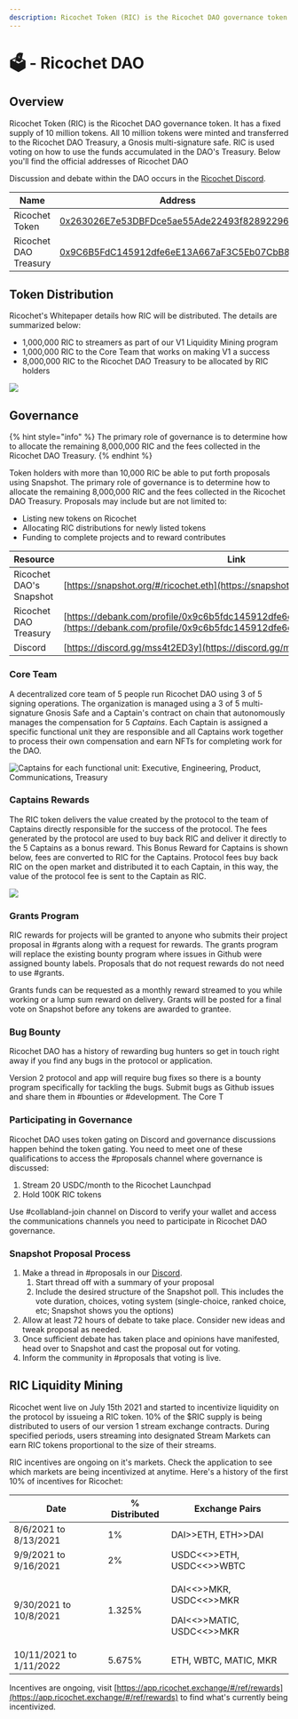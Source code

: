 ```yaml
---
description: Ricochet Token (RIC) is the Ricochet DAO governance token
---
```


# 🗳 - Ricochet DAO

## Overview

Ricochet Token (RIC) is the Ricochet DAO governance token. It has a fixed supply of 10 million tokens. All 10 million tokens were minted and transferred to the Ricochet DAO Treasury, a Gnosis multi-signature safe. RIC is used voting on how to use the funds accumulated in the DAO's Treasury. Below you'll find the official addresses of Ricochet DAO

Discussion and debate within the DAO occurs in the [Ricochet Discord](https://discord.gg/yHwzwrkm).

| Name                  | Address                                                                                                                  |
| --------------------- | ------------------------------------------------------------------------------------------------------------------------ |
| Ricochet Token        | [0x263026E7e53DBFDce5ae55Ade22493f828922965](https://polygonscan.com/address/0x263026e7e53dbfdce5ae55ade22493f828922965) |
| Ricochet DAO Treasury | [0x9C6B5FdC145912dfe6eE13A667aF3C5Eb07CbB89](https://zapper.fi/account/0x9c6b5fdc145912dfe6ee13a667af3c5eb07cbb89)       |

## Token Distribution

Ricochet's Whitepaper details how RIC will be distributed. The details are summarized below:

* 1,000,000 RIC to streamers as part of our V1 Liquidity Mining program
* 1,000,000 RIC to the Core Team that works on making V1 a success
* 8,000,000 RIC to the Ricochet DAO Treasury to be allocated by RIC holders

![](<../.gitbook/assets/image (17).png>)

###

## Governance

{% hint style="info" %}
The primary role of governance is to determine how to allocate the remaining 8,000,000 RIC and the fees collected in the Ricochet DAO Treasury.
{% endhint %}

Token holders with more than 10,000 RIC be able to put forth proposals using Snapshot. The primary role of governance is to determine how to allocate the remaining 8,000,000 RIC and the fees collected in the Ricochet DAO Treasury. Proposals may include but are not limited to:&#x20;

* Listing new tokens on Ricochet
* Allocating RIC distributions for newly listed tokens
* Funding to complete projects and to reward contributes

| **Resource**            | **Link**                                                                                                                                       |
| ----------------------- | ---------------------------------------------------------------------------------------------------------------------------------------------- |
| Ricochet DAO's Snapshot | [https://snapshot.org/#/ricochet.eth](https://snapshot.org/#/ricochet.eth)                                                                     |
| Ricochet DAO Treasury   | [https://debank.com/profile/0x9c6b5fdc145912dfe6ee13a667af3c5eb07cbb89](https://debank.com/profile/0x9c6b5fdc145912dfe6ee13a667af3c5eb07cbb89) |
| Discord                 | [https://discord.gg/mss4t2ED3y](https://discord.gg/mss4t2ED3y)                                                                                 |

### Core Team

A decentralized core team of 5 people run Ricochet DAO using 3 of 5 signing operations. The organization is managed using a 3 of 5 multi-signature Gnosis Safe and a Captain's contract on chain that autonomously manages the compensation for 5 _Captains_. Each Captain is assigned a specific functional unit they are responsible and all Captains work together to process their own compensation and earn NFTs for completing work for the DAO.&#x20;

![Captains for each functional unit: Executive, Engineering, Product, Communications, Treasury ](<../.gitbook/assets/Ricochet DAO.jpg>)

### Captains Rewards

The RIC token delivers the value created by the protocol to the team of Captains directly responsible for the success of the protocol. The fees generated by the protocol are used to buy back RIC and deliver it directly to the 5 Captains as a bonus reward. This Bonus Reward for Captains is shown below, fees are converted to RIC for the Captains. Protocol fees buy back RIC on the open market and distributed it to each Captain, in this way, the value of the protocol fee is sent to the Captain as RIC.

![](<../.gitbook/assets/Ricochet Fly Wheel.png>)

### Grants Program

RIC rewards for projects will be granted to anyone who submits their project proposal in #grants along with a request for rewards. The grants program will replace the existing bounty program where issues in Github were assigned bounty labels. Proposals that do not request rewards do not need to use #grants.

Grants funds can be requested as a monthly reward streamed to you while working or a lump sum reward on delivery. Grants will be posted for a final vote on Snapshot before any tokens are awarded to grantee.

### Bug Bounty

Ricochet DAO has a history of rewarding bug hunters so get in touch right away if you find any bugs in the protocol or application.&#x20;

Version 2 protocol and app will require bug fixes so there is a bounty program specifically for tackling the bugs. Submit bugs as Github issues and share them in #bounties or #development. The Core T

### Participating in Governance

Ricochet DAO uses token gating on Discord and governance discussions happen behind the token gating. You need to meet one of these qualifications to access the #proposals channel where governance is discussed:

1. Stream 20 USDC/month to the Ricochet Launchpad
2. Hold 100K RIC tokens

Use #collabland-join channel on Discord to verify your wallet and access the communications channels you need to participate in Ricochet DAO governance.

### Snapshot Proposal Process

1. Make a thread in #proposals in our [Discord](https://discord.com/invite/egu4FZbPBM).
   1. Start thread off with a summary of your proposal
   2. Include the desired structure of the Snapshot poll. This includes the vote duration, choices, voting system (single-choice, ranked choice, etc; Snapshot shows you the options)
2. Allow at least 72 hours of debate to take place. Consider new ideas and tweak proposal as needed.
3. Once sufficient debate has taken place and opinions have manifested, head over to Snapshot and cast the proposal out for voting.
4. Inform the community in #proposals that voting is live.

## RIC Liquidity Mining

Ricochet went live on July 15th 2021 and started to incentivize liquidity on the protocol by issueing a RIC token. 10% of the $RIC supply is being distributed to users of our version 1 stream exchange contracts. During specified periods, users streaming into designated Stream Markets can earn RIC tokens proportional to the size of their streams.&#x20;

RIC incentives are ongoing on it's markets. Check the application to see which markets are being incentivized at anytime. Here's a history of the first 10% of incentives for Ricochet:

| **Date**                | **% Distributed** | **Exchange Pairs**                                                                                     |
| ----------------------- | ----------------- | ------------------------------------------------------------------------------------------------------ |
| 8/6/2021 to 8/13/2021   | 1%                | DAI>>ETH, ETH>>DAI                                                                                     |
| 9/9/2021 to 9/16/2021   | 2%                | USDC<<>>ETH, USDC<<>>WBTC                                                                              |
| 9/30/2021 to 10/8/2021  | 1.325%            | <p>DAI&#x3C;&#x3C;>>MKR, USDC&#x3C;&#x3C;>>MKR</p><p>DAI&#x3C;&#x3C;>>MATIC, USDC&#x3C;&#x3C;>>MKR</p> |
| 10/11/2021 to 1/11/2022 | 5.675%            | ETH, WBTC, MATIC, MKR                                                                                  |

Incentives are ongoing, visit [https://app.ricochet.exchange/#/ref/rewards](https://app.ricochet.exchange/#/ref/rewards) to find what's currently being incentivized.

